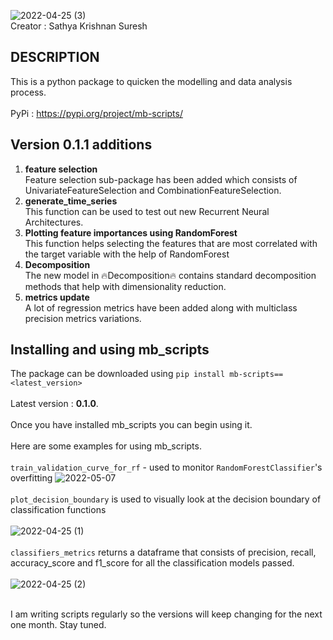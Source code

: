 ![2022-04-25 (3)](https://user-images.githubusercontent.com/86184014/165095198-1f90196a-f4c5-42f5-92ed-60850a8386d5.png)
<br>
Creator : Sathya Krishnan Suresh<br>
## DESCRIPTION
This is a python package to quicken the modelling and data analysis process.<br><br>
PyPi : https://pypi.org/project/mb-scripts/

## Version 0.1.1 additions
1. **feature selection**<br>
Feature selection sub-package has been added which consists of UnivariateFeatureSelection and 
CombinationFeatureSelection.
2. **generate_time_series**<br>
This function can be used to test out new Recurrent Neural Architectures.
3. **Plotting feature importances using RandomForest**<br>
This function helps selecting the features that are most correlated with the target variable with 
the help of RandomForest
4. **Decomposition**<br>
The new model in 🔥Decomposition🔥 contains standard decomposition methods that help with 
dimensionality reduction.
5. **metrics update**<br>
A lot of regression metrics have been added along with multiclass precision metrics
variations.


## Installing and using mb_scripts
The package can be downloaded using `pip install mb-scripts==<latest_version>`<br><br>
Latest version : **0.1.0**.<br><br>
Once you have installed mb_scripts you can begin using it.<br><br> Here are some examples for using mb_scripts.<br><br>
`train_validation_curve_for_rf` - used to monitor `RandomForestClassifier`'s overfitting
![2022-05-07](https://user-images.githubusercontent.com/86184014/167239436-a77b2773-072e-4b66-b4ab-2b48089c9606.png)
<br><br>
`plot_decision_boundary` is used to visually look at the decision boundary of classification functions<br><br>
![2022-04-25 (1)](https://user-images.githubusercontent.com/86184014/165075925-daa9cdf5-cbe0-41fe-85fa-39395d4cf027.png)
<br><br>
`classifiers_metrics` returns a dataframe that consists of precision, recall, accuracy_score and f1_score for all the classification models passed.<br><br>
![2022-04-25 (2)](https://user-images.githubusercontent.com/86184014/165077324-b64aeb9f-170e-4630-a17e-5a0a9174a79e.png)
<br><br>

I am writing scripts regularly so the versions will keep changing for the next one month. Stay tuned.
